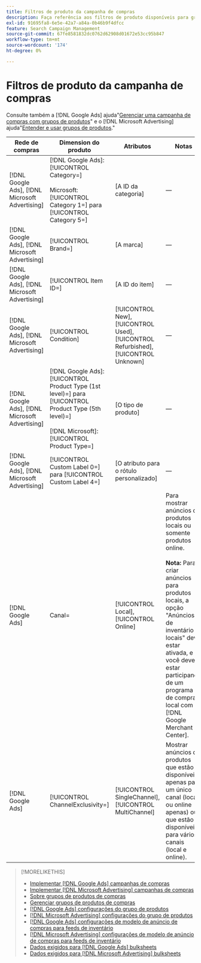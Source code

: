 ```yaml
---
title: Filtros de produto da campanha de compras
description: Faça referência aos filtros de produto disponíveis para grupos de produtos de compras.
exl-id: 91695fa8-6e5e-42a7-a84a-0b46b9f4dfcc
feature: Search Campaign Management
source-git-commit: 67fe8581832dc0762d62908d01672e53cc95b847
workflow-type: tm+mt
source-wordcount: '174'
ht-degree: 0%

---
```


# Filtros de produto da campanha de compras

Consulte também a [!DNL Google Ads] ajuda&quot;[Gerenciar uma campanha de compras com grupos de produtos](https://support.google.com/google-ads/answer/6275317)&quot; e o [!DNL Microsoft Advertising] ajuda&quot;[Entender e usar grupos de produtos](https://help.ads.microsoft.com/#apex/bae/en/56782).&quot;

| Rede de compras | Dimension do produto | Atributos | Notas |
|----|----|----|----|
| [!DNL Google Ads], [!DNL Microsoft Advertising] | [!DNL Google Ads]: [!UICONTROL Category=]<br><br>Microsoft: [!UICONTROL Category 1=] para [!UICONTROL Category 5=] | \[A ID da categoria\] | — |
| [!DNL Google Ads], [!DNL Microsoft Advertising] | [!UICONTROL Brand=] | \[A marca\] | — |
| [!DNL Google Ads], [!DNL Microsoft Advertising] | [!UICONTROL Item ID=] | \[A ID do item\] | — |
| [!DNL Google Ads], [!DNL Microsoft Advertising] | [!UICONTROL Condition] | [!UICONTROL New], [!UICONTROL Used], [!UICONTROL Refurbished], [!UICONTROL Unknown] | — |
| [!DNL Google Ads], [!DNL Microsoft Advertising] | [!DNL Google Ads]: [!UICONTROL Product Type (1st level)=] para [!UICONTROL Product Type (5th level)=]<br><br>[!DNL Microsoft]: [!UICONTROL Product Type=] | \[O tipo de produto\] | — |
| [!DNL Google Ads], [!DNL Microsoft Advertising] | [!UICONTROL Custom Label 0=] para [!UICONTROL Custom Label 4=] | \[O atributo para o rótulo personalizado\] | — |
| [!DNL Google Ads] | Canal= | [!UICONTROL Local], [!UICONTROL Online] | Para mostrar anúncios de produtos locais ou somente produtos online.<br><br><b>Nota:</b> Para criar anúncios para produtos locais, a opção &quot;Anúncios de inventário locais&quot; deve estar ativada, e você deve estar participando de um programa de compras local com [!DNL Google Merchant Center]. |
| [!DNL Google Ads] | [!UICONTROL ChannelExclusivity=] | [!UICONTROL SingleChannel], [!UICONTROL MultiChannel] | Mostrar anúncios de produtos que estão disponíveis apenas para um único canal (local ou online apenas) ou que estão disponíveis para vários canais (local e online). |

>[!MORELIKETHIS]
>
>* [Implementar [!DNL Google Ads] campanhas de compras](/help/search-social-commerce/campaign-management/special-campaign-types/google-shopping-campaigns.md)
>* [Implementar [!DNL Microsoft Advertising] campanhas de compras](/help/search-social-commerce/campaign-management/special-campaign-types/microsoft-shopping-campaigns.md)
>* [Sobre grupos de produtos de compras](product-group-about.md)
>* [Gerenciar grupos de produtos de compras](product-group-manage.md)
>* [[!DNL Google Ads] configurações do grupo de produtos](/help/search-social-commerce/campaign-management/campaigns/product-group-settings-google.md)
>* [[!DNL Microsoft Advertising] configurações do grupo de produtos](/help/search-social-commerce/campaign-management/campaigns/product-group-settings-microsoft.md)
>* [[!DNL Google Ads] configurações de modelo de anúncio de compras para feeds de inventário](/help/search-social-commerce/campaign-management/inventory-feeds/ad-templates/template-google-shopping.md)
>* [[!DNL Microsoft Advertising] configurações de modelo de anúncio de compras para feeds de inventário](/help/search-social-commerce/campaign-management/inventory-feeds/ad-templates/template-microsoft-shopping.md)
>* [Dados exigidos para [!DNL Google Ads] bulksheets](/help/search-social-commerce/campaign-management/bulksheets/bulksheet-data-formats/bulksheet-data-google.md)
>* [Dados exigidos para [!DNL Microsoft Advertising] bulksheets](/help/search-social-commerce/campaign-management/bulksheets/bulksheet-data-formats/bulksheet-data-microsoft.md)

